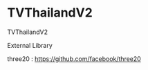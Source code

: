 TVThailandV2
============

TVThailandV2

External Library

three20 : https://github.com/facebook/three20

